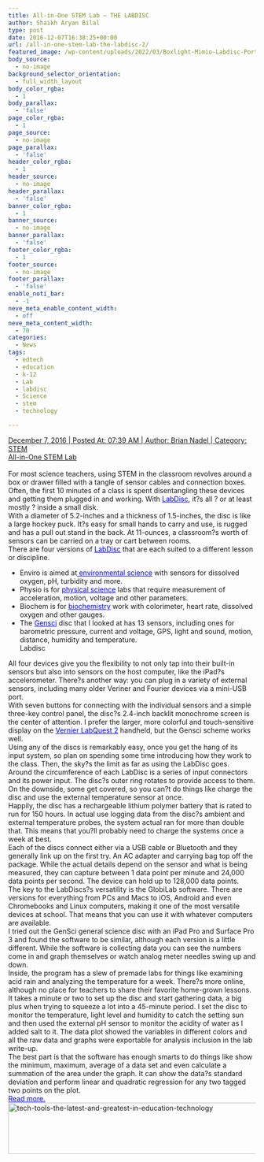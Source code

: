 ```yaml
---
title: All-in-One STEM Lab – THE LABDISC
author: Shaikh Aryan Bilal
type: post
date: 2016-12-07T16:38:25+00:00
url: /all-in-one-stem-lab-the-labdisc-2/
featured_image: /wp-content/uploads/2022/03/Boxlight-Mimio-Labdisc-Portable-STEM-Lab.png
body_source:
  - no-image
background_selector_orientation:
  - full_width_layout
body_color_rgba:
  - 1
body_parallax:
  - 'false'
page_color_rgba:
  - 1
page_source:
  - no-image
page_parallax:
  - 'false'
header_color_rgba:
  - 1
header_source:
  - no-image
header_parallax:
  - 'false'
banner_color_rgba:
  - 1
banner_source:
  - no-image
banner_parallax:
  - 'false'
footer_color_rgba:
  - 1
footer_source:
  - no-image
footer_parallax:
  - 'false'
enable_noti_bar:
  - -1
neve_meta_enable_content_width:
  - off
neve_meta_content_width:
  - 70
categories:
  - News
tags:
  - edtech
  - education
  - k-12
  - Lab
  - labdisc
  - Science
  - stem
  - technology

---
```

<span style="text-decoration: underline;">December 7, 2016 | Posted At: 07:39 AM | Author: Brian Nadel | Category: STEM<br /> All-in-One STEM Lab<br /> </span>  
For most science teachers, using STEM in the classroom revolves around a box or drawer filled with a tangle of sensor cables and connection boxes. Often, the first 10 minutes of a class is spent disentangling these devices and getting them plugged in and working. With <span style="text-decoration: underline;"><span style="color: #0000ff; text-decoration: underline;"><a style="color: #0000ff; text-decoration: underline;" href="http://www.globisens.net/" target="_blank" rel="noopener">LabDisc</a></span></span>, it?s all ? or at least mostly ? inside a small disk.  
With a diameter of 5.2-inches and a thickness of 1.5-inches, the disc is like a large hockey puck. It?s easy for small hands to carry and use, is rugged and has a pull out stand in the back. At 11-ounces, a classroom?s worth of sensors can be carried on a tray or cart between rooms.  
There are four versions of <a href="http://www.globisens.net/labdisc-models" target="_blank" rel="noopener"><span style="text-decoration: underline;"><span style="color: #0000ff; text-decoration: underline;">LabDisc</span></span></a> that are each suited to a different lesson or discipline.

  * Enviro is aimed at<a href="http://www.globisens.net/labdisc-models/enviro" target="_blank" rel="noopener"><span style="text-decoration: underline;"><span style="color: #0000ff; text-decoration: underline;"> environmental science</span></span></a> with sensors for dissolved oxygen, pH, turbidity and more.
  * Physio is for <a href="http://www.globisens.net/labdisc-models/physio" target="_blank" rel="noopener"><span style="text-decoration: underline;"><span style="color: #0000ff; text-decoration: underline;">physical science</span></span></a> labs that require measurement of acceleration, motion, voltage and other parameters.
  * Biochem is for <span style="text-decoration: underline;"><span style="color: #0000ff; text-decoration: underline;"><a style="color: #0000ff; text-decoration: underline;" href="http://www.globisens.net/labdisc-models/biochem" target="_blank" rel="noopener">biochemistry</a></span></span> work with colorimeter, heart rate, dissolved oxygen and other gauges.
  * The <a href="http://www.globisens.net/labdisc-models/gensci" target="_blank" rel="noopener"><span style="text-decoration: underline;"><span style="color: #0000ff; text-decoration: underline;">Gensci</span></span></a> disc that I looked at has 13 sensors, including ones for barometric pressure, current and voltage, GPS, light and sound, motion, distance, humidity and temperature.  
    Labdisc

All four devices give you the flexibility to not only tap into their built-in sensors but also into sensors on the host computer, like the iPad?s accelerometer. There?s another way: you can plug in a variety of external sensors, including many older Veriner and Fourier devices via a mini-USB port.  
With seven buttons for connecting with the individual sensors and a simple three-key control panel, the disc?s 2.4-inch backlit monochrome screen is the center of attention. I prefer the larger, more colorful and touch-sensitive display on the <a href="http://blogs.scholastic.com/techtools/2012/06/keeping-science-in-hand.html#.WDSv0PkwiUk" target="_blank" rel="noopener"><span style="text-decoration: underline;"><span style="color: #0000ff; text-decoration: underline;">Vernier LabQuest 2</span></span></a> handheld, but the Gensci scheme works well.  
Using any of the discs is remarkably easy, once you get the hang of its input system, so plan on spending some time introducing how they work to the class. Then, the sky?s the limit as far as using the LabDisc goes.  
Around the circumference of each LabDisc is a series of input connectors and its power input. The disc?s outer ring rotates to provide access to them. On the downside, some get covered, so you can?t do things like charge the disc and use the external temperature sensor at once.  
Happily, the disc has a rechargeable lithium polymer battery that is rated to run for 150 hours. In actual use logging data from the disc?s ambient and external temperature probes, the system actual ran for more than double that. This means that you?ll probably need to charge the systems once a week at best.  
Each of the discs connect either via a USB cable or Bluetooth and they generally link up on the first try. An AC adapter and carrying bag top off the package. While the actual details depend on the sensor and what is being measured, they can capture between 1 data point per minute and 24,000 data points per second. The device can hold up to 128,000 data points.  
The key to the LabDiscs?s versatility is the GlobiLab software. There are versions for everything from PCs and Macs to iOS, Android and even Chromebooks and Linux computers, making it one of the most versatile devices at school. That means that you can use it with whatever computers are available.  
I tried out the GenSci general science disc with an iPad Pro and Surface Pro 3 and found the software to be similar, although each version is a little different. While the software is collecting data you can see the numbers come in and graph themselves or watch analog meter needles swing up and down.  
Inside, the program has a slew of premade labs for things like examining acid rain and analyzing the temperature for a week. There?s more online, although no place for teachers to share their favorite home-grown lessons.  
It takes a minute or two to set up the disc and start gathering data, a big plus when trying to squeeze a lot into a 45-minute period. I set the disc to monitor the temperature, light level and humidity to catch the setting sun and then used the external pH sensor to monitor the acidity of water as I added salt to it. The data plot showed the variables in different colors and all the raw data and graphs were exportable for analysis inclusion in the lab write-up.  
The best part is that the software has enough smarts to do things like show the minimum, maximum, average of a data set and even calculate a summation of the area under the graph. It can show the data?s standard deviation and perform linear and quadratic regression for any two tagged two points on the plot.  
<a href="http://blogs.scholastic.com/techtools/#.WEgyNneZPsm" target="_blank" rel="noopener"><span style="text-decoration: underline;"><span style="color: #0000ff; text-decoration: underline;">Read more.</span></span></a>  
[<img loading="lazy" class="aligncenter size-full wp-image-9807" src="http://backbonecommunications.com/wp-content/uploads/2016/12/Tech-Tools-The-latest-and-greatest-in-education-technology.png" alt="tech-tools-the-latest-and-greatest-in-education-technology" width="584" height="104" />][1]

 [1]: http://blogs.scholastic.com/techtools/#.WEgyNneZPsm